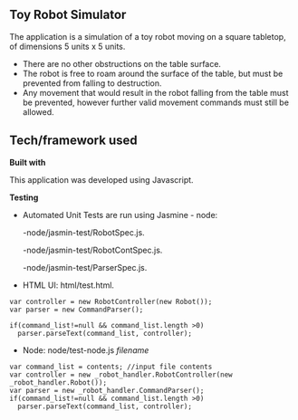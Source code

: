 Toy Robot Simulator
---------------

 The application is a simulation of a toy robot moving on a square tabletop, of dimensions 5 units x 5 units.

  - There are no other obstructions on the table surface.
  - The robot is free to roam around the surface of the table, but must be
prevented from falling to destruction. 
  - Any movement that would result in the robot falling from the table must be prevented, however further valid movement commands must still be allowed.

 
## Tech/framework used ##

**Built with**

This application was developed using Javascript. 

  **Testing**
  
  - Automated Unit Tests are run using Jasmine - node:
  

      -node/jasmin-test/RobotSpec.js.

      -node/jasmin-test/RobotContSpec.js.

      -node/jasmin-test/ParserSpec.js.


  - HTML UI: html/test.html.

```
var controller = new RobotController(new Robot()); 
var parser = new CommandParser();

if(command_list!=null && command_list.length >0)
  parser.parseText(command_list, controller);
```
  - Node: node/test-node.js *filename*

```
var command_list = contents; //input file contents
var controller = new _robot_handler.RobotController(new _robot_handler.Robot()); 
var parser = new _robot_handler.CommandParser();
if(command_list!=null && command_list.length >0)
  parser.parseText(command_list, controller);
```
